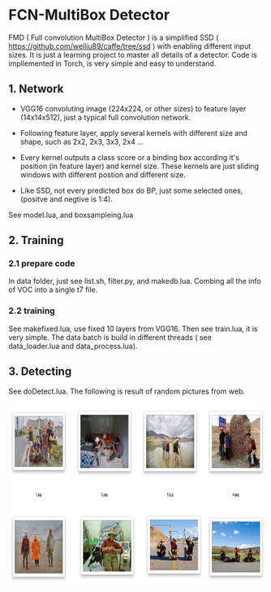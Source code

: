 # FCN-MultiBox Detector

FMD ( Full convolution MultiBox Detector ) is a simplified SSD ( https://github.com/weiliu89/caffe/tree/ssd ) with enabling different input sizes.
It is just a learning project to master all details of a detector. Code is impllemented in Torch, is very simple and easy to understand.


## 1. Network

* VGG16 convoluting image (224x224, or other sizes) to feature layer (14x14x512), just a typical full convolution network. 

* Following feature layer, apply several kernels with different size and shape, such as 2x2, 2x3, 3x3, 2x4 ...  

* Every kernel outputs a class score or a binding box according it's position (in feature layer) and kernel size. 
  These kernels are just sliding windows with different postion and different size.

* Like SSD, not every predicted box do BP, just some selected ones, (positve and negtive is 1:4).

See model.lua, and boxsampleing.lua

## 2. Training 

### 2.1 prepare code

In data folder, just see list.sh, filter.py, and makedb.lua. Combing all the info of VOC into a single t7 file.

### 2.2 training 

See makefixed.lua, use fixed 10 layers from VGG16. Then see train.lua, it is very simple. 
The data batch is build in different threads ( see data_loader.lua and data_process.lua).

## 3. Detecting

See doDetect.lua. The following is result of random pictures from web.

<p>
<img src="/demo.jpg" height="360px" style="max-width:100%;">
</p>

